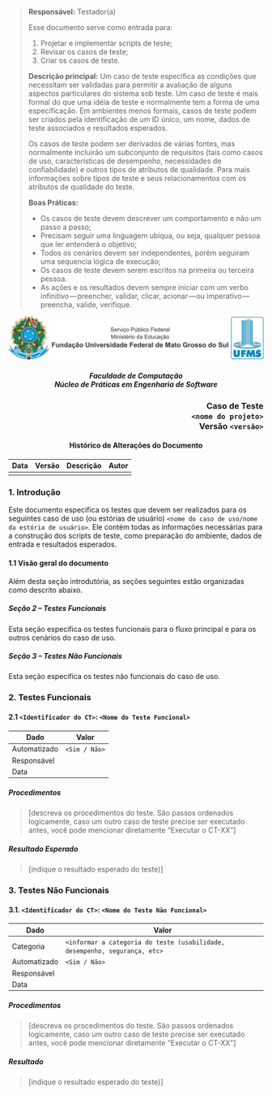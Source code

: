 > **Responsável:** Testador(a)
>
> Esse documento serve como entrada para:
>
> 1. Projetar e implementar scripts de teste;
> 2. Revisar os casos de teste;
> 3. Criar os casos de teste.
>
> **Descrição principal:** Um caso de teste especifica as condições que necessitam ser validadas para permitir a avaliação de alguns aspectos particulares do sistema sob teste. Um caso de teste é mais formal do que uma idéia de teste e normalmente tem a forma de uma especificação. Em ambientes menos formais, casos de teste podem ser criados pela identificação de um ID único, um nome, dados de teste associados e resultados esperados.
>
> Os casos de teste podem ser derivados de várias fontes, mas normalmente incluirão um subconjunto de requisitos (tais como casos de uso, características de desempenho, necessidades de confiabilidade) e outros tipos de atributos de qualidade. Para mais informações sobre tipos de teste e seus relacionamentos com os atributos de qualidade do teste.
>
> **Boas Práticas:**
>
> - Os casos de teste devem descrever um comportamento e não um passo a passo;
> - Precisam seguir uma linguagem ubíqua, ou seja, qualquer pessoa que ler entenderá o objetivo;
> - Todos os cenários devem ser independentes, porém seguiram uma sequencia lógica de execução;
> - Os casos de teste devem serem escritos na primeira ou terceira pessoa.
> - As ações e os resultados devem sempre iniciar com um verbo infinitivo — preencher, validar, clicar, acionar — ou imperativo — preencha, valide, verifique.

<div align="center">

<img alt="Cabeçalho UFMS" src="/.assets/cabecalho_docs.png" />

##### Faculdade de Computação <br /> Núcleo de Práticas em Engenharia de Software

</div>

<div align="right">

### Caso de Teste <br /> `<nome do projeto>` <br /> Versão `<versão>`

</div>

<div align="center">

#### Histórico de Alterações do Documento

| Data | Versão | Descrição | Autor |
| ---- | ------ | --------- | ----- |
|      |        |           |       |

</div>

### 1. Introdução

Este documento especifica os testes que devem ser realizados para os seguintes caso de uso (ou estórias de usuário) `<nome do caso de uso/nome da estória de usuário>`. Ele contém todas as informações necessárias para a construção dos scripts de teste, como preparação do ambiente, dados de entrada e resultados esperados.

#### 1.1 Visão geral do documento

Além desta seção introdutória, as seções seguintes estão organizadas como descrito abaixo.

##### Seção 2 – Testes Funcionais

Esta seção especifica os testes funcionais para o fluxo principal e para os outros cenários do caso de uso.

##### Seção 3 – Testes Não Funcionais

Esta seção especifica os testes não funcionais do caso de uso.

### 2. Testes Funcionais

#### 2.1 `<Identificador do CT>`: `<Nome do Teste Funcional>`

| Dado         | Valor         |
| ------------ | ------------- |
| Automatizado | `<Sim / Não>` |
| Responsável  |               |
| Data         |               |

##### Procedimentos

> [descreva os procedimentos do teste. São passos ordenados logicamente, caso um outro caso de teste precise ser executado antes, você pode mencionar diretamente “Executar o CT-XX”]

##### Resultado Esperado

> [indique o resultado esperado do teste)]

### 3. Testes Não Funcionais

#### 3.1. `<Identificador do CT>`: `<Nome do Teste Não Funcional>`

| Dado         | Valor                                                                      |
| ------------ | -------------------------------------------------------------------------- |
| Categoria    | `<informar a categoria do teste (usabilidade, desempenho, segurança, etc>` |
| Automatizado | `<Sim / Não>`                                                              |
| Responsável  |                                                                            |
| Data         |                                                                            |

##### Procedimentos

> [descreva os procedimentos do teste. São passos ordenados logicamente, caso um outro caso de teste precise ser executado antes, você pode mencionar diretamente “Executar o CT-XX”]

##### Resultado

> [indique o resultado esperado do teste)]
